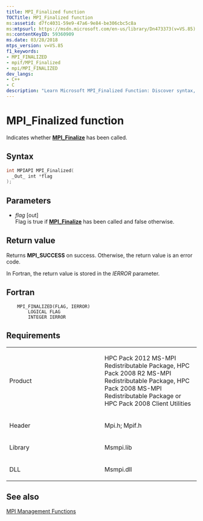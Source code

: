 ```yaml
---
title: MPI_Finalized function
TOCTitle: MPI_Finalized function
ms:assetid: d7fc4031-59e9-47a6-9e84-be306cbc5c8a
ms:mtpsurl: https://msdn.microsoft.com/en-us/library/Dn473373(v=VS.85)
ms:contentKeyID: 59360909
ms.date: 03/28/2018
mtps_version: v=VS.85
f1_keywords:
- MPI_FINALIZED
- mpif/MPI_Finalized
- mpi/MPI_FINALIZED
dev_langs:
- C++
- C
description: "Learn Microsoft MPI_Finalized Function: Discover syntax, parameters, and return values for Message Passing Interface. Maximize HPC efficiency."
---
```


# MPI\_Finalized function

Indicates whether [**MPI\_Finalize**](mpi-finalize-function.md) has been called.

## Syntax

``` c++
int MPIAPI MPI_Finalized(
  _Out_ int *flag
);
```

## Parameters

  - *flag* \[out\]  
    Flag is true if [**MPI\_Finalize**](mpi-finalize-function.md) has been called and false otherwise.

## Return value

Returns **MPI\_SUCCESS** on success. Otherwise, the return value is an error code.

In Fortran, the return value is stored in the *IERROR* parameter.

## Fortran

``` FORTRAN
    MPI_FINALIZED(FLAG, IERROR)
        LOGICAL FLAG
        INTEGER IERROR
```

## Requirements

<table>
<colgroup>
<col style="width: 50%" />
<col style="width: 50%" />
</colgroup>
<tbody>
<tr class="odd">
<td><p>Product</p></td>
<td><p>HPC Pack 2012 MS-MPI Redistributable Package, HPC Pack 2008 R2 MS-MPI Redistributable Package, HPC Pack 2008 MS-MPI Redistributable Package or HPC Pack 2008 Client Utilities</p></td>
</tr>
<tr class="even">
<td><p>Header</p></td>
<td>Mpi.h;
Mpif.h</td>
</tr>
<tr class="odd">
<td><p>Library</p></td>
<td>Msmpi.lib</td>
</tr>
<tr class="even">
<td><p>DLL</p></td>
<td>Msmpi.dll</td>
</tr>
</tbody>
</table>


## See also

[MPI Management Functions](mpi-management-functions.md)

